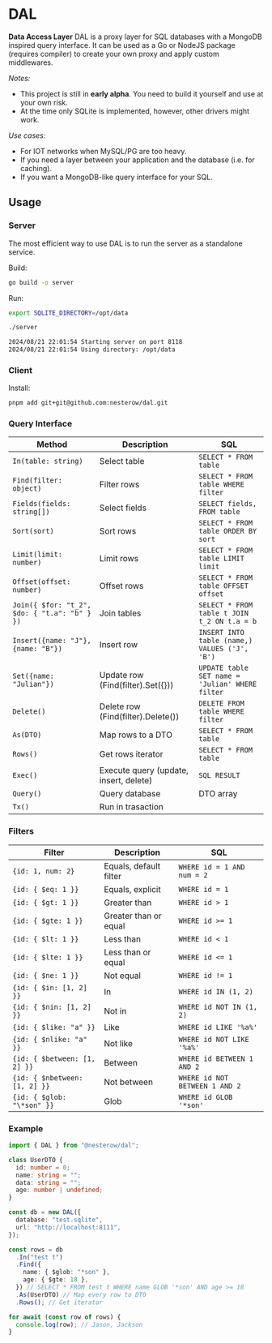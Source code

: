 # DAL

**Data Access Layer**
DAL is a proxy layer for SQL databases with a MongoDB inspired query interface.
It can be used as a Go or NodeJS package (requires compiler) to create your own proxy and apply custom middlewares.

_Notes:_

- This project is still in **early alpha**. You need to build it yourself and use at your own risk.
- At the time only SQLite is implemented, however, other drivers might work.

_Use cases:_

- For IOT networks when MySQL/PG are too heavy.
- If you need a layer between your application and the database (i.e. for caching).
- If you want a MongoDB-like query interface for your SQL.

## Usage

### Server

The most efficient way to use DAL is to run the server as a standalone service.

Build:

```bash
go build -o server
```

Run:

```bash
export SQLITE_DIRECTORY=/opt/data

./server

2024/08/21 22:01:54 Starting server on port 8118
2024/08/21 22:01:54 Using directory: /opt/data
```

### Client

Install:

```bash
pnpm add git+git@github.com:nesterow/dal.git
```

### Query Interface

| Method                                       | Description                            | SQL                                             |
| -------------------------------------------- | -------------------------------------- | ----------------------------------------------- |
| `In(table: string)`                          | Select table                           | `SELECT * FROM table`                           |
| `Find(filter: object)`                       | Filter rows                            | `SELECT * FROM table WHERE filter`              |
| `Fields(fields: string[])`                   | Select fields                          | `SELECT fields, FROM table`                     |
| `Sort(sort)`                                 | Sort rows                              | `SELECT * FROM table ORDER BY sort`             |
| `Limit(limit: number)`                       | Limit rows                             | `SELECT * FROM table LIMIT limit`               |
| `Offset(offset: number)`                     | Offset rows                            | `SELECT * FROM table OFFSET offset`             |
| `Join({ $for: "t_2", $do: { "t.a": "b" } })` | Join tables                            | `SELECT * FROM table t JOIN t_2 ON t.a = b`     |
| `Insert({name: "J"}, {name: "B"})`           | Insert row                             | `INSERT INTO table (name,) VALUES ('J', 'B')`   |
| `Set({name: "Julian"})`                      | Update row (Find(filter).Set({}))      | `UPDATE table SET name = 'Julian' WHERE filter` |
| `Delete()`                                   | Delete row (Find(filter).Delete())     | `DELETE FROM table WHERE filter`                |
| `As(DTO)`                                    | Map rows to a DTO                      | `SELECT * FROM table`                           |
| `Rows()`                                     | Get rows iterator                      | `SELECT * FROM table`                           |
| `Exec()`                                     | Execute query (update, insert, delete) | `SQL RESULT`                                    |
| `Query()`                                    | Query database                         | DTO array                                       |
| `Tx()`                                       | Run in trasaction                      |                                                 |

### Filters

| Filter                        | Description            | SQL                            |
| ----------------------------- | ---------------------- | ------------------------------ |
| `{id: 1, num: 2}`             | Equals, default filter | `WHERE id = 1 AND num = 2`     |
| `{id: { $eq: 1 }}`            | Equals, explicit       | `WHERE id = 1`                 |
| `{id: { $gt: 1 }}`            | Greater than           | `WHERE id > 1`                 |
| `{id: { $gte: 1 }}`           | Greater than or equal  | `WHERE id >= 1`                |
| `{id: { $lt: 1 }}`            | Less than              | `WHERE id < 1`                 |
| `{id: { $lte: 1 }}`           | Less than or equal     | `WHERE id <= 1`                |
| `{id: { $ne: 1 }}`            | Not equal              | `WHERE id != 1`                |
| `{id: { $in: [1, 2] }}`       | In                     | `WHERE id IN (1, 2)`           |
| `{id: { $nin: [1, 2] }}`      | Not in                 | `WHERE id NOT IN (1, 2)`       |
| `{id: { $like: "a" }}`        | Like                   | `WHERE id LIKE '%a%'`          |
| `{id: { $nlike: "a" }}`       | Not like               | `WHERE id NOT LIKE '%a%'`      |
| `{id: { $between: [1, 2] }}`  | Between                | `WHERE id BETWEEN 1 AND 2`     |
| `{id: { $nbetween: [1, 2] }}` | Not between            | `WHERE id NOT BETWEEN 1 AND 2` |
| `{id: { $glob: "\*son" }}`    | Glob                   | `WHERE id GLOB '*son'`         |

### Example

```typescript
import { DAL } from "@nesterow/dal";

class UserDTO {
  id: number = 0;
  name: string = "";
  data: string = "";
  age: number | undefined;
}

const db = new DAL({
  database: "test.sqlite",
  url: "http://localhost:8111",
});

const rows = db
  .In("test t")
  .Find({
    name: { $glob: "*son" },
    age: { $gte: 18 },
  }) // SELECT * FROM test t WHERE name GLOB '*son' AND age >= 18
  .As(UserDTO) // Map every row to DTO
  .Rows(); // Get iterator

for await (const row of rows) {
  console.log(row); // Jason, Jackson
}
```
